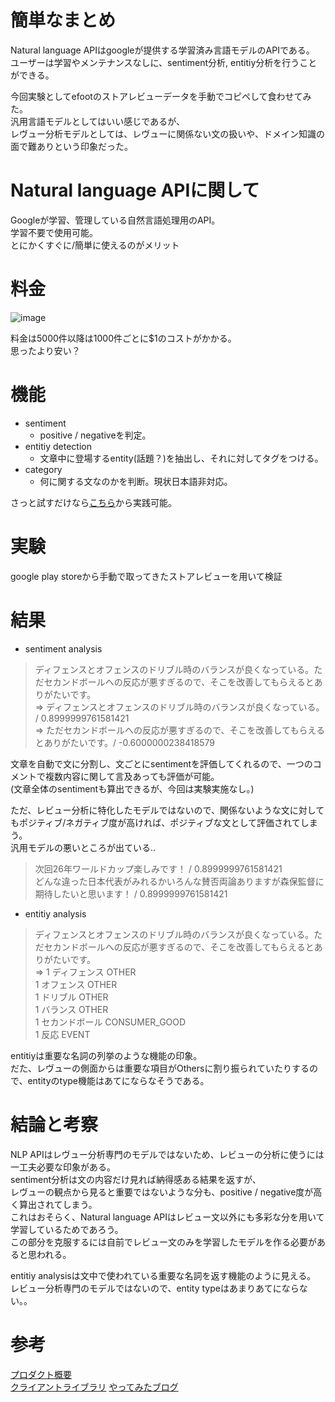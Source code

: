 # 簡単なまとめ  
Natural language APIはgoogleが提供する学習済み言語モデルのAPIである。  
ユーザーは学習やメンテナンスなしに、sentiment分析, entitiy分析を行うことができる。  
  
今回実験としてefootのストアレビューデータを手動でコピペして食わせてみた。  
汎用言語モデルとしてはいい感じであるが、  
レヴュー分析モデルとしては、レヴューに関係ない文の扱いや、ドメイン知識の面で難ありという印象だった。  

# Natural language APIに関して  
Googleが学習、管理している自然言語処理用のAPI。  
学習不要で使用可能。  
とにかくすぐに/簡単に使えるのがメリット

# 料金
![image](https://user-images.githubusercontent.com/54636129/221351846-296a3732-229e-4e1c-a9b7-e55c5d8ffba1.png)  
   
料金は5000件以降は1000件ごとに$1のコストがかかる。  
思ったより安い？  

# 機能  
- sentiment
  - positive / negativeを判定。  
- entitiy detection
  - 文章中に登場するentity(話題？)を抽出し、それに対してタグをつける。
- category
  - 何に関する文なのかを判断。現状日本語非対応。

さっと試すだけなら[こちら](https://cloud.google.com/natural-language?hl=ja)から実践可能。
# 実験  
google play storeから手動で取ってきたストアレビューを用いて検証  

# 結果
- sentiment analysis  
>ディフェンスとオフェンスのドリブル時のバランスが良くなっている。ただセカンドボールへの反応が悪すぎるので、そこを改善してもらえるとありがたいです。  
⇒ ディフェンスとオフェンスのドリブル時のバランスが良くなっている。 / 0.8999999761581421  
⇒ ただセカンドボールへの反応が悪すぎるので、そこを改善してもらえるとありがたいです。/ -0.6000000238418579  

文章を自動で文に分割し、文ごとにsentimentを評価してくれるので、一つのコメントで複数内容に関して言及あっても評価が可能。    
(文章全体のsentimentも算出できるが、今回は実験実施なし。)  
  
ただ、レビュー分析に特化したモデルではないので、関係ないような文に対してもポジティブ/ネガティブ度が高ければ、ポジティブな文として評価されてしまう。  
汎用モデルの悪いところが出ている..   
>次回26年ワールドカップ楽しみです！ / 0.8999999761581421  
>どんな違った日本代表がみれるかいろんな賛否両論ありますが森保監督に期待したいと思います！ / 0.8999999761581421  


- entitiy analysis  
>ディフェンスとオフェンスのドリブル時のバランスが良くなっている。ただセカンドボールへの反応が悪すぎるので、そこを改善してもらえるとありがたいです。  
⇒
1	ディフェンス	OTHER  
1	オフェンス	OTHER  
1	ドリブル	OTHER  
1	バランス	OTHER  
1	セカンドボール	CONSUMER_GOOD  
1	反応	EVENT  
  
entitiyは重要な名詞の列挙のような機能の印象。  
だた、レヴューの側面からは重要な項目がOthersに割り振られていたりするので、entityのtype機能はあてにならなそうである。  
  
# 結論と考察  
NLP APIはレヴュー分析専門のモデルではないため、レビューの分析に使うには一工夫必要な印象がある。  
sentiment分析は文の内容だけ見れば納得感ある結果を返すが、  
レヴューの観点から見ると重要ではないような分も、positive / negative度が高く算出されてしまう。  
これはおそらく、Natural language APIはレビュー文以外にも多彩な分を用いて学習しているためであろう。  
この部分を克服するには自前でレビュー文のみを学習したモデルを作る必要があると思われる。    
  
entitiy analysisは文中で使われている重要な名詞を返す機能のように見える。  
レビュー分析専門のモデルではないので、entity typeはあまりあてにならない。。  
  

# 参考
[プロダクト概要](https://cloud.google.com/natural-language/docs/basics?hl=ja)  
[クライアントライブラリ](https://cloud.google.com/natural-language/docs/reference/libraries)
[やってみたブログ](https://oc-technote.com/python/google-cloud-natural-language-extract-japanese-address/)
